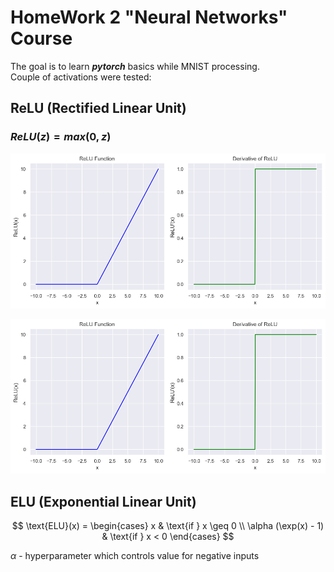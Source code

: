 # HomeWork 2 "Neural Networks" Course

The goal is to learn ***pytorch*** basics while MNIST processing. 
<br> Couple of activations were tested: </br>

## ReLU (Rectified Linear Unit)

### $ReLU(z) = max(0, z)$ 

![ReLU plots](pictures_and_plots/relu_pic.png)

<img src="pictures_and_plots/relu_pic.png" alt="ReLU plots" width="800"/>

## ELU (Exponential Linear Unit)

$$
\text{ELU}(x) =
\begin{cases}
x & \text{if } x \geq 0 \\
\alpha (\exp(x) - 1) & \text{if } x < 0
\end{cases}
$$

$\alpha$ - hyperparameter which controls value for negative inputs
